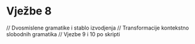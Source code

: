 # Vježbe 8
// Dvosmislene gramatike i stablo izvodjenja
// Transformacije kontekstno slobodnih gramatika
// Vjezbe 9 i 10 po skripti
